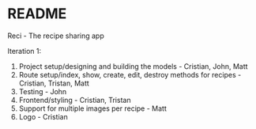 # README

Reci - The recipe sharing app

Iteration 1:

1. Project setup/designing and building the models - Cristian, John, Matt
2. Route setup/index, show, create, edit, destroy methods for recipes - Cristian, Tristan, Matt
3. Testing - John
4. Frontend/styling - Cristian, Tristan
5. Support for multiple images per recipe - Matt
6. Logo - Cristian
